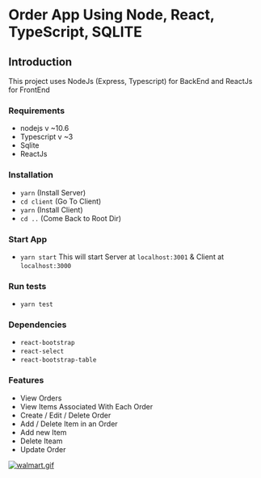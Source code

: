 # Order App Using Node, React, TypeScript, SQLITE

## Introduction
This project uses NodeJs (Express, Typescript) for BackEnd and ReactJs for FrontEnd

### Requirements
- nodejs v ~10.6
- Typescript v ~3
- Sqlite
- ReactJs


### Installation
- `yarn` (Install Server)
- `cd client` (Go To Client)
- `yarn` (Install Client)
- `cd ..` (Come Back to Root Dir)

### Start App
- `yarn start` 
This will start Server at `localhost:3001` & Client at `localhost:3000`

### Run tests
- `yarn test`

### Dependencies
- `react-bootstrap`
- `react-select`
- `react-bootstrap-table`

### Features
- View Orders
- View Items Associated With Each Order
- Create / Edit / Delete Order
- Add / Delete Item in an Order
- Add new Item
- Delete Iteam
- Update Order

[![walmart.gif](https://i.postimg.cc/k5s7JR7v/walmart.gif)](https://postimg.cc/f3VG5LtV)
